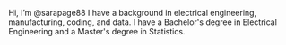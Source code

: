 Hi, I’m @sarapage88
I have a background in electrical engineering, manufacturing, coding, and data. I have a Bachelor's degree in Electrical Engineering and a Master's degree in Statistics.
